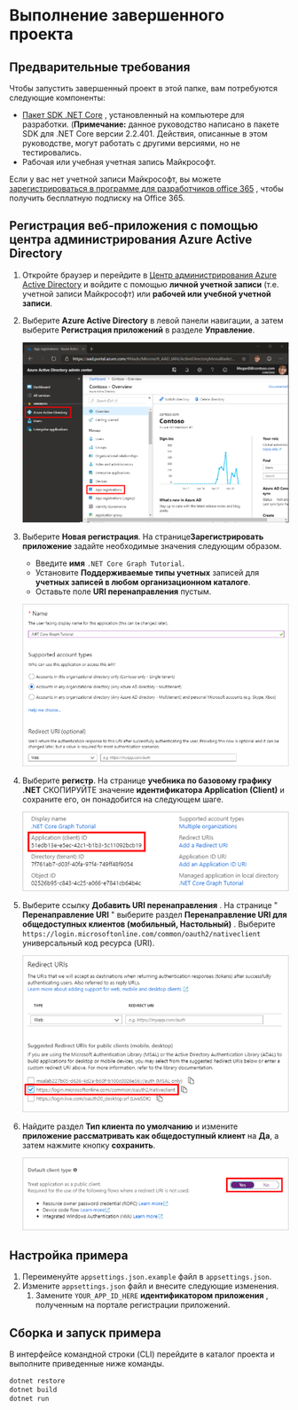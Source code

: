 # <a name="how-to-run-the-completed-project"></a>Выполнение завершенного проекта

## <a name="prerequisites"></a>Предварительные требования

Чтобы запустить завершенный проект в этой папке, вам потребуются следующие компоненты:

- [Пакет SDK .NET Core](https://dotnet.microsoft.com/download) , установленный на компьютере для разработки. (**Примечание:** данное руководство написано в пакете SDK для .NET Core версии 2.2.401. Действия, описанные в этом руководстве, могут работать с другими версиями, но не тестировались.
- Рабочая или учебная учетная запись Майкрософт.

Если у вас нет учетной записи Майкрософт, вы можете [зарегистрироваться в программе для разработчиков office 365](https://developer.microsoft.com/office/dev-program) , чтобы получить бесплатную подписку на Office 365.

## <a name="register-a-web-application-with-the-azure-active-directory-admin-center"></a>Регистрация веб-приложения с помощью центра администрирования Azure Active Directory

1. Откройте браузер и перейдите в [Центр администрирования Azure Active Directory](https://aad.portal.azure.com) и войдите с помощью **личной учетной записи** (т.е. учетной записи Майкрософт) или **рабочей или учебной учетной записи**.

1. Выберите **Azure Active Directory** в левой панели навигации, а затем выберите **Регистрация приложений** в разделе **Управление**.

    ![Снимок экрана с регистрациями приложений ](/tutorial/images/aad-portal-app-registrations.png)

1. Выберите **Новая регистрация**. На странице**Зарегистрировать приложение** задайте необходимые значения следующим образом.

    - Введите **имя** `.NET Core Graph Tutorial`.
    - Установите **Поддерживаемые типы учетных** записей для **учетных записей в любом организационном каталоге**.
    - Оставьте поле **URI перенаправления** пустым.

    ![Снимок страницы "регистрация приложения"](/tutorial/images/aad-register-an-app.png)

1. Выберите **регистр**. На странице **учебника по базовому графику .NET** СКОПИРУЙТЕ значение **идентификатора Application (Client)** и сохраните его, он понадобится на следующем шаге.

    ![Снимок экрана с ИДЕНТИФИКАТОРом приложения для новой регистрации приложения](/tutorial/images/aad-application-id.png)

1. Выберите ссылку **Добавить URI перенаправления** . На странице " **Перенаправление URI** " выберите раздел **Перенаправление URI для общедоступных клиентов (мобильный, Настольный)** . Выберите `https://login.microsoftonline.com/common/oauth2/nativeclient` универсальный код ресурса (URI).

    ![Снимок экрана со страницей URI перенаправления](/tutorial/images/aad-redirect-uris.png)

1. Найдите раздел **Тип клиента по умолчанию** и измените **приложение рассматривать как общедоступный клиент** на **Да**, а затем нажмите кнопку **сохранить**.

    ![Снимок экрана: раздел "тип клиента по умолчанию"](/tutorial/images/aad-default-client-type.png)

## <a name="configure-the-sample"></a>Настройка примера

1. Переименуйте `appsettings.json.example` файл в `appsettings.json`.
1. Измените `appsettings.json` файл и внесите следующие изменения.
    1. Замените `YOUR_APP_ID_HERE` **идентификатором приложения** , полученным на портале регистрации приложений.

## <a name="build-and-run-the-sample"></a>Сборка и запуск примера

В интерфейсе командной строки (CLI) перейдите в каталог проекта и выполните приведенные ниже команды.

```Shell
dotnet restore
dotnet build
dotnet run
```
